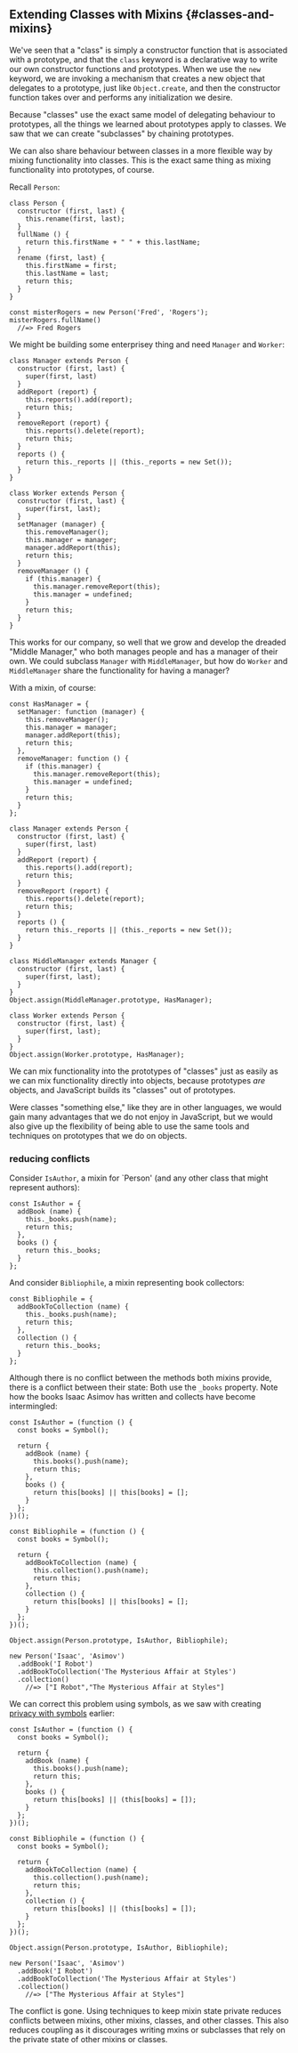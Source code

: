 ## Extending Classes with Mixins {#classes-and-mixins}

We've seen that a "class" is simply a constructor function that is associated with a prototype, and that the `class` keyword is a declarative way to write our own constructor functions and prototypes. When we use the `new` keyword, we are invoking a mechanism that creates a new object that delegates to a prototype, just like `Object.create`, and then the constructor function takes over and performs any initialization we desire.

Because "classes" use the exact same model of delegating behaviour to prototypes, all the things we learned about prototypes apply to classes. We saw that we can create "subclasses" by chaining prototypes.

We can also share behaviour between classes in a more flexible way by mixing functionality into classes. This is the exact same thing as mixing functionality into prototypes, of course.

Recall `Person`:

    class Person {
      constructor (first, last) {
        this.rename(first, last);
      }
      fullName () {
        return this.firstName + " " + this.lastName;
      }
      rename (first, last) {
        this.firstName = first;
        this.lastName = last;
        return this;
      }
    }

    const misterRogers = new Person('Fred', 'Rogers');
    misterRogers.fullName()
      //=> Fred Rogers

We might be building some enterprisey thing and need `Manager` and `Worker`:

    class Manager extends Person {
      constructor (first, last) {
        super(first, last)
      }
      addReport (report) {
        this.reports().add(report);
        return this;
      }
      removeReport (report) {
        this.reports().delete(report);
        return this;
      }
      reports () {
        return this._reports || (this._reports = new Set());
      }
    }

    class Worker extends Person {
      constructor (first, last) {
        super(first, last);
      }
      setManager (manager) {
        this.removeManager();
        this.manager = manager;
        manager.addReport(this);
        return this;
      }
      removeManager () {
        if (this.manager) {
          this.manager.removeReport(this);
          this.manager = undefined;
        }
        return this;
      }
    }

This works for our company, so well that we grow and develop the dreaded "Middle Manager," who both manages people and has a manager of their own. We could subclass `Manager` with `MiddleManager`, but how do `Worker` and `MiddleManager` share the functionality for having a manager?

With a mixin, of course:

    const HasManager = {
      setManager: function (manager) {
        this.removeManager();
        this.manager = manager;
        manager.addReport(this);
        return this;
      },
      removeManager: function () {
        if (this.manager) {
          this.manager.removeReport(this);
          this.manager = undefined;
        }
        return this;
      }
    };
    
    class Manager extends Person {
      constructor (first, last) {
        super(first, last)
      }
      addReport (report) {
        this.reports().add(report);
        return this;
      }
      removeReport (report) {
        this.reports().delete(report);
        return this;
      }
      reports () {
        return this._reports || (this._reports = new Set());
      }
    }
    
    class MiddleManager extends Manager {
      constructor (first, last) {
        super(first, last);
      }
    }
    Object.assign(MiddleManager.prototype, HasManager);
    
    class Worker extends Person {
      constructor (first, last) {
        super(first, last);
      }
    }
    Object.assign(Worker.prototype, HasManager);
    
We can mix functionality into the prototypes of "classes" just as easily as we can mix functionality directly into objects, because prototypes *are* objects, and JavaScript builds its "classes" out of prototypes.

Were classes "something else," like they are in other languages, we would gain many advantages that we do not enjoy in JavaScript, but we would also give up the flexibility of being able to use the same tools and techniques on prototypes that we do on objects.

### reducing conflicts

Consider `IsAuthor`, a mixin for `Person' (and any other class that might represent authors):

~~~~~~~~
const IsAuthor = {
  addBook (name) {
    this._books.push(name);
    return this;
  },
  books () {
    return this._books;
  }
};
~~~~~~~~

And consider `Bibliophile`, a mixin representing book collectors:

~~~~~~~~
const Bibliophile = {
  addBookToCollection (name) {
    this._books.push(name);
    return this;
  },
  collection () {
    return this._books;
  }
};
~~~~~~~~

Although there is no conflict between the methods both mixins provide, there is a conflict between their state: Both use the `_books` property. Note how the books Isaac Asimov has written and collects have become intermingled:

~~~~~~~~
const IsAuthor = (function () {
  const books = Symbol();
  
  return {
    addBook (name) {
      this.books().push(name);
      return this;
    },
    books () {
      return this[books] || this[books] = [];
    }
  };
})();

const Bibliophile = (function () {
  const books = Symbol();
  
  return {
    addBookToCollection (name) {
      this.collection().push(name);
      return this;
    },
    collection () {
      return this[books] || this[books] = [];
    }
  };
})();

Object.assign(Person.prototype, IsAuthor, Bibliophile);

new Person('Isaac', 'Asimov')
  .addBook('I Robot')
  .addBookToCollection('The Mysterious Affair at Styles')
  .collection()
    //=> ["I Robot","The Mysterious Affair at Styles"]
~~~~~~~~

We can correct this problem using symbols, as we saw with creating [privacy with symbols](#privacy-with-symbols) earlier:

~~~~~~~~
const IsAuthor = (function () {
  const books = Symbol();
  
  return {
    addBook (name) {
      this.books().push(name);
      return this;
    },
    books () {
      return this[books] || (this[books] = []);
    }
  };
})();

const Bibliophile = (function () {
  const books = Symbol();
  
  return {
    addBookToCollection (name) {
      this.collection().push(name);
      return this;
    },
    collection () {
      return this[books] || (this[books] = []);
    }
  };
})();

Object.assign(Person.prototype, IsAuthor, Bibliophile);

new Person('Isaac', 'Asimov')
  .addBook('I Robot')
  .addBookToCollection('The Mysterious Affair at Styles')
  .collection()
    //=> ["The Mysterious Affair at Styles"]
~~~~~~~~

The conflict is gone. Using techniques to keep mixin state private reduces conflicts between mixins, other mixins, classes, and other classes. This also reduces coupling as it discourages writing mxins or subclasses that rely on the private state of other mixins or classes.